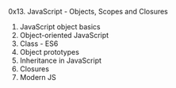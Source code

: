 0x13. JavaScript - Objects, Scopes and Closures
1. JavaScript object basics
2. Object-oriented JavaScript 
3. Class - ES6
4. Object prototypes
5. Inheritance in JavaScript
6. Closures
7. Modern JS
